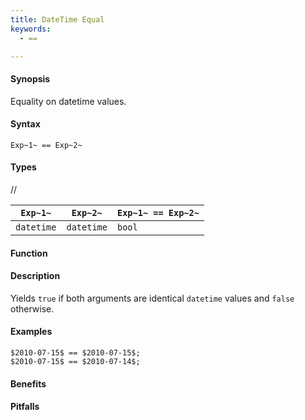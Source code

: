 ```yaml
---
title: DateTime Equal
keywords:
  - ==

---
```


#### Synopsis

Equality on datetime values.

#### Syntax

`Exp~1~ == Exp~2~`

#### Types

//

| `Exp~1~`      | `Exp~2~`      | `Exp~1~ == Exp~2~`  |
| --- | --- | --- |
| `datetime`     |  `datetime`    | `bool`                |


#### Function

#### Description

Yields `true` if both arguments are identical `datetime` values and `false` otherwise.

#### Examples

```rascal-shell
$2010-07-15$ == $2010-07-15$;
$2010-07-15$ == $2010-07-14$;
```

#### Benefits

#### Pitfalls


